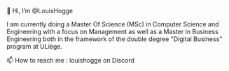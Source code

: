 👋 Hi, I’m @LouisHogge

I am currently doing a Master Of Science (MSc) in Computer Science and Engineering with a focus on Management as well as a Master in Business Engineering both in the framework of the double degree "Digital Business" program at ULiège.

📫 How to reach me : louishogge on Discord

<!---
LouisHogge/LouisHogge is a ✨ special ✨ repository because its `README.md` (this file) appears on your GitHub profile.
You can click the Preview link to take a look at your changes.
--->
